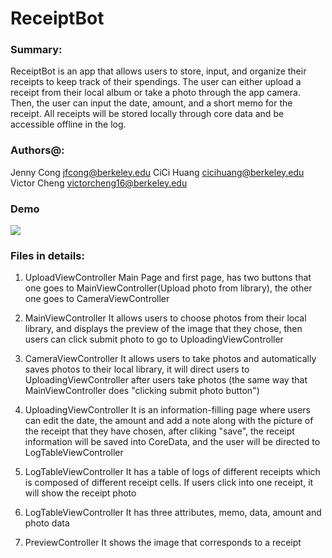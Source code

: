 # ReceiptBot
### Summary:
ReceiptBot is an app that allows users to store, input, and organize their receipts to keep track of their spendings. The user can either upload a receipt from their local album or take a photo through the app camera. Then, the user can input the date, amount, and a short memo for the receipt. All receipts will be stored locally through core data and be accessible offline in the log. 

### Authors@:
Jenny Cong jfcong@berkeley.edu
CiCi Huang cicihuang@berkeley.edu
Victor Cheng victorcheng16@berkeley.edu

### Demo
![](receiptbot.gif)

### Files in details:
1. UploadViewController
Main Page and first page, has two buttons that one goes to MainViewController(Upload photo from library), the other one goes to CameraViewController

2. MainViewController
It allows users to choose photos from their local library, and displays the preview of the image that they chose, then users can click submit photo to go to UploadingViewController

3. CameraViewController
It allows users to take photos and automatically saves photos to their local library, it will direct users to UploadingViewController after users take photos (the same way that MainViewController does "clicking submit photo button")

4. UploadingViewController
It is an information-filling page where users can edit the date, the amount and add a note along with the picture of the receipt that they have chosen, after cliking "save", the receipt information will be saved into CoreData, and the user will be directed to LogTableViewController

5. LogTableViewController
It has a table of logs of different receipts which is composed of different receipt cells. If users click into one receipt, it will show the receipt photo

6. LogTableViewController
It has three attributes, memo, data, amount and photo data

7. PreviewController
It shows the image that corresponds to a receipt




